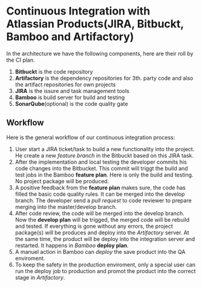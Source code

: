 # Continuous Integration with Atlassian Products(JIRA, Bitbuckt, Bamboo and Artifactory)

In the architecture we have the following components, here are their roll by the CI plan.

1. **Bitbuckt** is the code repository
1. **Artifactory** is the dependency repositories for 3th. party code and also the artifact repositories for own projects
1. **JIRA** is the issure and task management tools
1. **Bamboo** is build server for build and testing 
1. **SonarQube**(optional) is the code quality gate


## Workflow
Here is the general workflow of our continuous integration process:

1. User start a JIRA ticket/task to build a new functionality into the project. He create a new *feature branch* in the Bitbuckt based on this JIRA task.
1. After the implementation and local testing the developer commits his code changes into the Bitbucket. This commit will triggt the build and test jobs in the Bamboo **feature plan**. Here is only the build and testing. No project package will be produced.
1. A positive feedback from the **feature plan** makes sure, the code has filled the basic code quality rules. It can be merged into the develop branch. The developer send a *pull request* to code reviewer to prepare merging into the master/develop branch.
1. After code review, the code will be merged into the develop branch. Now the **develop plan** will be trigged, the merged code will be rebuild and tested. If everything is gone without any errors, the project package(s) will be produces and deploy into the *Artifactory* server. At the same time, the product will be deploy into the integration server and restarted. It happens in *Bamboo* **deploy plan**.
1. A manuel action in Bamboo can *deploy* the save product into the QA enviroment.
1. To keep the safety in the production enviroment, only a special user can run the deploy job to production and promot the product into the correct stage in *Artifactory*.